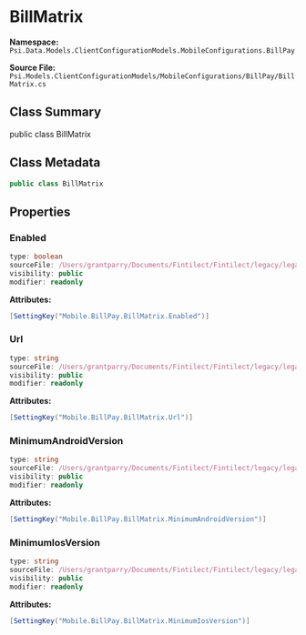 # BillMatrix

**Namespace:** `Psi.Data.Models.ClientConfigurationModels.MobileConfigurations.BillPay`

**Source File:** `Psi.Models.ClientConfigurationModels/MobileConfigurations/BillPay/BillMatrix.cs`

## Class Summary

public class BillMatrix

## Class Metadata

```typescript
public class BillMatrix
```

## Properties

### Enabled

```typescript
type: boolean
sourceFile: /Users/grantparry/Documents/Fintilect/Fintilect/legacy/legacy-apis/Psi.Models.ClientConfigurationModels/MobileConfigurations/BillPay/BillMatrix.cs
visibility: public
modifier: readonly
```

**Attributes:**
```csharp
[SettingKey("Mobile.BillPay.BillMatrix.Enabled")]
```

### Url

```typescript
type: string
sourceFile: /Users/grantparry/Documents/Fintilect/Fintilect/legacy/legacy-apis/Psi.Models.ClientConfigurationModels/MobileConfigurations/BillPay/BillMatrix.cs
visibility: public
modifier: readonly
```

**Attributes:**
```csharp
[SettingKey("Mobile.BillPay.BillMatrix.Url")]
```

### MinimumAndroidVersion

```typescript
type: string
sourceFile: /Users/grantparry/Documents/Fintilect/Fintilect/legacy/legacy-apis/Psi.Models.ClientConfigurationModels/MobileConfigurations/BillPay/BillMatrix.cs
visibility: public
modifier: readonly
```

**Attributes:**
```csharp
[SettingKey("Mobile.BillPay.BillMatrix.MinimumAndroidVersion")]
```

### MinimumIosVersion

```typescript
type: string
sourceFile: /Users/grantparry/Documents/Fintilect/Fintilect/legacy/legacy-apis/Psi.Models.ClientConfigurationModels/MobileConfigurations/BillPay/BillMatrix.cs
visibility: public
modifier: readonly
```

**Attributes:**
```csharp
[SettingKey("Mobile.BillPay.BillMatrix.MinimumIosVersion")]
```
